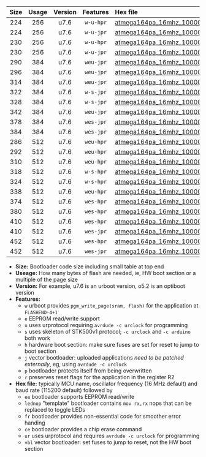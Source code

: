 |Size|Usage|Version|Features|Hex file|
|:-:|:-:|:-:|:-:|:--|
|224|256|u7.6|`w-u-hpr`|[atmega164pa_16mhz_1000000bps_ur.hex](https://raw.githubusercontent.com/stefanrueger/urboot/main/atmega164pa_16mhz_1000000bps_ur.hex)|
|224|256|u7.6|`w-u-jpr`|[atmega164pa_16mhz_1000000bps_ur_vbl.hex](https://raw.githubusercontent.com/stefanrueger/urboot/main/atmega164pa_16mhz_1000000bps_ur_vbl.hex)|
|230|256|u7.6|`w-u-hpr`|[atmega164pa_16mhz_1000000bps_lednop_ur.hex](https://raw.githubusercontent.com/stefanrueger/urboot/main/atmega164pa_16mhz_1000000bps_lednop_ur.hex)|
|230|256|u7.6|`w-u-jpr`|[atmega164pa_16mhz_1000000bps_lednop_ur_vbl.hex](https://raw.githubusercontent.com/stefanrueger/urboot/main/atmega164pa_16mhz_1000000bps_lednop_ur_vbl.hex)|
|290|384|u7.6|`weu-jpr`|[atmega164pa_16mhz_1000000bps_ee_ur_vbl.hex](https://raw.githubusercontent.com/stefanrueger/urboot/main/atmega164pa_16mhz_1000000bps_ee_ur_vbl.hex)|
|296|384|u7.6|`weu-jpr`|[atmega164pa_16mhz_1000000bps_ee_lednop_ur_vbl.hex](https://raw.githubusercontent.com/stefanrueger/urboot/main/atmega164pa_16mhz_1000000bps_ee_lednop_ur_vbl.hex)|
|314|384|u7.6|`weu-jpr`|[atmega164pa_16mhz_1000000bps_ee_lednop_fr_ur_vbl.hex](https://raw.githubusercontent.com/stefanrueger/urboot/main/atmega164pa_16mhz_1000000bps_ee_lednop_fr_ur_vbl.hex)|
|322|384|u7.6|`w-s-jpr`|[atmega164pa_16mhz_1000000bps_vbl.hex](https://raw.githubusercontent.com/stefanrueger/urboot/main/atmega164pa_16mhz_1000000bps_vbl.hex)|
|328|384|u7.6|`w-s-jpr`|[atmega164pa_16mhz_1000000bps_lednop_vbl.hex](https://raw.githubusercontent.com/stefanrueger/urboot/main/atmega164pa_16mhz_1000000bps_lednop_vbl.hex)|
|342|384|u7.6|`weu-jpr`|[atmega164pa_16mhz_1000000bps_ee_lednop_fr_ce_ur_vbl.hex](https://raw.githubusercontent.com/stefanrueger/urboot/main/atmega164pa_16mhz_1000000bps_ee_lednop_fr_ce_ur_vbl.hex)|
|378|384|u7.6|`wes-jpr`|[atmega164pa_16mhz_1000000bps_ee_vbl.hex](https://raw.githubusercontent.com/stefanrueger/urboot/main/atmega164pa_16mhz_1000000bps_ee_vbl.hex)|
|384|384|u7.6|`wes-jpr`|[atmega164pa_16mhz_1000000bps_ee_lednop_vbl.hex](https://raw.githubusercontent.com/stefanrueger/urboot/main/atmega164pa_16mhz_1000000bps_ee_lednop_vbl.hex)|
|286|512|u7.6|`weu-hpr`|[atmega164pa_16mhz_1000000bps_ee_ur.hex](https://raw.githubusercontent.com/stefanrueger/urboot/main/atmega164pa_16mhz_1000000bps_ee_ur.hex)|
|292|512|u7.6|`weu-hpr`|[atmega164pa_16mhz_1000000bps_ee_lednop_ur.hex](https://raw.githubusercontent.com/stefanrueger/urboot/main/atmega164pa_16mhz_1000000bps_ee_lednop_ur.hex)|
|310|512|u7.6|`weu-hpr`|[atmega164pa_16mhz_1000000bps_ee_lednop_fr_ur.hex](https://raw.githubusercontent.com/stefanrueger/urboot/main/atmega164pa_16mhz_1000000bps_ee_lednop_fr_ur.hex)|
|318|512|u7.6|`w-s-hpr`|[atmega164pa_16mhz_1000000bps.hex](https://raw.githubusercontent.com/stefanrueger/urboot/main/atmega164pa_16mhz_1000000bps.hex)|
|324|512|u7.6|`w-s-hpr`|[atmega164pa_16mhz_1000000bps_lednop.hex](https://raw.githubusercontent.com/stefanrueger/urboot/main/atmega164pa_16mhz_1000000bps_lednop.hex)|
|338|512|u7.6|`weu-hpr`|[atmega164pa_16mhz_1000000bps_ee_lednop_fr_ce_ur.hex](https://raw.githubusercontent.com/stefanrueger/urboot/main/atmega164pa_16mhz_1000000bps_ee_lednop_fr_ce_ur.hex)|
|374|512|u7.6|`wes-hpr`|[atmega164pa_16mhz_1000000bps_ee.hex](https://raw.githubusercontent.com/stefanrueger/urboot/main/atmega164pa_16mhz_1000000bps_ee.hex)|
|380|512|u7.6|`wes-hpr`|[atmega164pa_16mhz_1000000bps_ee_lednop.hex](https://raw.githubusercontent.com/stefanrueger/urboot/main/atmega164pa_16mhz_1000000bps_ee_lednop.hex)|
|410|512|u7.6|`wes-hpr`|[atmega164pa_16mhz_1000000bps_ee_lednop_fr.hex](https://raw.githubusercontent.com/stefanrueger/urboot/main/atmega164pa_16mhz_1000000bps_ee_lednop_fr.hex)|
|410|512|u7.6|`wes-jpr`|[atmega164pa_16mhz_1000000bps_ee_lednop_fr_vbl.hex](https://raw.githubusercontent.com/stefanrueger/urboot/main/atmega164pa_16mhz_1000000bps_ee_lednop_fr_vbl.hex)|
|452|512|u7.6|`wes-hpr`|[atmega164pa_16mhz_1000000bps_ee_lednop_fr_ce.hex](https://raw.githubusercontent.com/stefanrueger/urboot/main/atmega164pa_16mhz_1000000bps_ee_lednop_fr_ce.hex)|
|452|512|u7.6|`wes-jpr`|[atmega164pa_16mhz_1000000bps_ee_lednop_fr_ce_vbl.hex](https://raw.githubusercontent.com/stefanrueger/urboot/main/atmega164pa_16mhz_1000000bps_ee_lednop_fr_ce_vbl.hex)|

- **Size:** Bootloader code size including small table at top end
- **Useage:** How many bytes of flash are needed, ie, HW boot section or a multiple of the page size
- **Version:** For example, u7.6 is an urboot version, o5.2 is an optiboot version
- **Features:**
  + `w` urboot provides `pgm_write_page(sram, flash)` for the application at `FLASHEND-4+1`
  + `e` EEPROM read/write support
  + `u` uses urprotocol requiring `avrdude -c urclock` for programming
  + `s` uses skeleton of STK500v1 protocol; `-c urclock` and `-c arduino` both work
  + `h` hardware boot section: make sure fuses are set for reset to jump to boot section
  + `j` vector bootloader: uploaded applications *need to be patched externally*, eg, using `avrdude -c urclock`
  + `p` bootloader protects itself from being overwritten
  + `r` preserves reset flags for the application in the register R2
- **Hex file:** typically MCU name, oscillator frequency (16 MHz default) and baud rate (115200 default) followed by
  + `ee` bootloader supports EEPROM read/write
  + `lednop` "template" bootloader contains `mov rx,rx` nops that can be replaced to toggle LEDs
  + `fr` bootloader provides non-essential code for smoother error handing
  + `ce` bootloader provides a chip erase command
  + `ur` uses urprotocol and requires `avrdude -c urclock` for programming
  + `vbl` vector bootloader: set fuses to jump to reset, not the HW boot section
